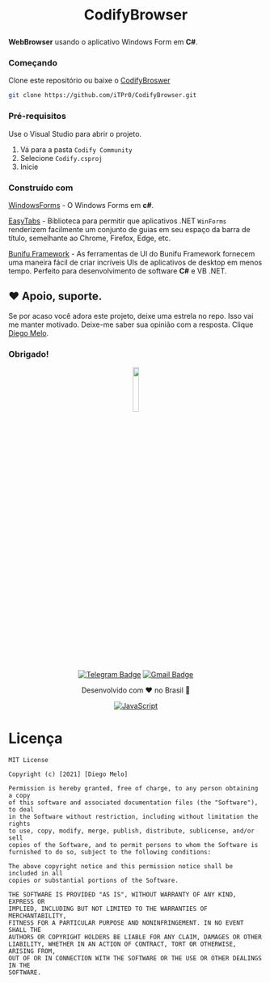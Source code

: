 # <p align="center">CodifyBrowser</p>
<b>WebBrowser</b> usando o aplicativo Windows Form em <b>C#</b>.

### Começando
Clone este repositório ou baixe o [CodifyBroswer](https://github.com/iTPr0/CodifyBrowser/archive/refs/heads/master.zip)
```bash
git clone https://github.com/iTPr0/CodifyBrowser.git
```
### Pré-requisitos
Use o Visual Studio para abrir o projeto.

1) Vá para a pasta `Codify Community`
2) Selecione `Codify.csproj`
3) Inicie
### Construído com
[WindowsForms](https://docs.microsoft.com/pt-br/dotnet/desktop/winforms/?view=netframeworkdesktop-4.8) - O Windows Forms em <b>c#</b>.

[EasyTabs](https://github.com/lstratman/EasyTabs) - Biblioteca para permitir que aplicativos .NET `WinForms` renderizem facilmente um conjunto de guias em seu espaço da barra de título, semelhante ao Chrome, Firefox, Edge, etc.

[Bunifu Framework](https://bunifuframework.com/) - As ferramentas de UI do Bunifu Framework fornecem uma maneira fácil de criar incríveis UIs de aplicativos de desktop em menos tempo. Perfeito para desenvolvimento de software <b>C#</b> e VB .NET.

## ❤️ Apoio, suporte.

Se por acaso você adora este projeto, deixe uma estrela no repo. Isso vai me manter motivado. Deixe-me saber sua opinião com a resposta. Clique [Diego Melo](https://tifodao.tk/#contact).

### Obrigado!


<div align="center">
<a href="https://tifodao.tk">
 <img src="https://tifodao.tk/images/autor/perfil.jpg" width="15%" height="15%">
</a>
<br/>

[![Telegram Badge](https://img.shields.io/badge/Telegram-2CA5E0?style=for-the-badge&logo=telegram&logoColor=white&link=https://t.me/tifodao)](https://t.me/tifodao)
[![Gmail Badge](https://img.shields.io/badge/Gmail-D14836?style=for-the-badge&logo=gmail&logoColor=white&link=mailto:diegomelo.info@gmail.com)](mailto:diegomelo.info@gmail.com)
</div>

<div align="center">
Desenvolvido com ❤️ no Brasil 🌟 <br/>

[![JavaScript](https://img.shields.io/badge/JavaScript-F7DF1E?style=for-the-badge&logo=javascript&logoColor=black)](https://www.javascript.com/)
</div>


# Licença

```
MIT License

Copyright (c) [2021] [Diego Melo]

Permission is hereby granted, free of charge, to any person obtaining a copy
of this software and associated documentation files (the "Software"), to deal
in the Software without restriction, including without limitation the rights
to use, copy, modify, merge, publish, distribute, sublicense, and/or sell
copies of the Software, and to permit persons to whom the Software is
furnished to do so, subject to the following conditions:

The above copyright notice and this permission notice shall be included in all
copies or substantial portions of the Software.

THE SOFTWARE IS PROVIDED "AS IS", WITHOUT WARRANTY OF ANY KIND, EXPRESS OR
IMPLIED, INCLUDING BUT NOT LIMITED TO THE WARRANTIES OF MERCHANTABILITY,
FITNESS FOR A PARTICULAR PURPOSE AND NONINFRINGEMENT. IN NO EVENT SHALL THE
AUTHORS OR COPYRIGHT HOLDERS BE LIABLE FOR ANY CLAIM, DAMAGES OR OTHER
LIABILITY, WHETHER IN AN ACTION OF CONTRACT, TORT OR OTHERWISE, ARISING FROM,
OUT OF OR IN CONNECTION WITH THE SOFTWARE OR THE USE OR OTHER DEALINGS IN THE
SOFTWARE.
```
